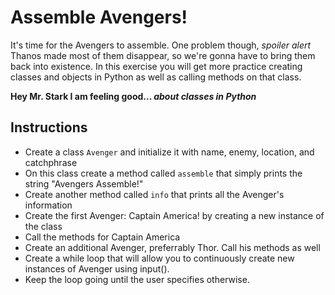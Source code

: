 # Assemble Avengers!

It's time for the Avengers to assemble. One problem though, *spoiler alert* Thanos made most of them disappear, so we're gonna have to bring them back into existence. In this exercise you will get more practice creating classes and objects in Python as well as calling methods on that class. 

**Hey Mr. Stark I am feeling good... _about classes in Python_**

## Instructions

* Create a class `Avenger` and initialize it with name, enemy, location, and catchphrase
* On this class create a method called `assemble` that simply prints the string "Avengers Assemble!"
* Create another method called `info` that prints all the Avenger's information
* Create the first Avenger: Captain America! by creating a new instance of the class
* Call the methods for Captain America
* Create an additional Avenger, preferrably Thor. Call his methods as well
* Create a while loop that will allow you to continuously create new instances of Avenger using input().
* Keep the loop going until the user specifies otherwise.
